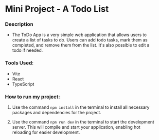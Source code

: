 # Mini Project - A Todo List

### Description

- The ToDo App is a very simple web application that allows users to create a list of tasks to do. Users can add todo tasks, mark them as completed, and remove them from the list. It's also possible to edit a todo if needed.

### Tools Used:

- Vite
- React
- TypeScript

### How to run my project:

1. Use the command `npm install` in the terminal to install all necessary packages and dependencies for the project.

2. Use the command `npm run dev` in the terminal to start the development server. This will compile and start your application, enabling hot reloading for easier development.

